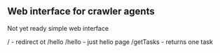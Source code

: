 ## Web interface for crawler agents ##

Not yet ready simple web interface

/           - redirect ot /hello
/hello      - just hello page
/getTasks   - returns one task
